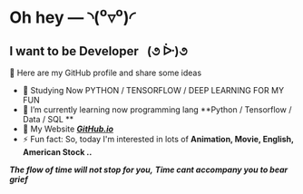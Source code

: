 # Oh hey — ◝(⁰▿⁰)◜ 


## I want to be Developer   (૭ ᐕ)૭  


🌱 Here are my GitHub profile and share some ideas
- 🌱 Studying Now PYTHON / TENSORFLOW / DEEP LEARNING FOR MY FUN
- 🌱 I’m currently learning now programming lang **Python / Tensorflow / Data / SQL **
- 🌱 My Website ***[GitHub.io](soomin461.github.io)***
- ⚡ Fun fact: So, today I'm interested in lots of **Animation, Movie, English, American Stock ..**


***The flow of time will not stop for you,***
***Time cant accompany you to bear grief***
